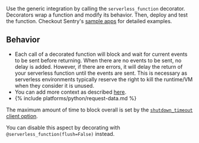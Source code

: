 Use the generic integration by calling the `serverless_function` decorator. Decorators wrap a function and modify its behavior. Then, deploy and test the function. Checkout Sentry's [sample apps](https://github.com/getsentry/examples) for detailed examples.


## Behavior

- Each call of a decorated function will block and wait for current events to be sent before returning. When there are no events to be sent, no delay is added. However, if there are errors, it will delay the return of your serverless function until the events are sent. This is necessary as serverless environments typically reserve the right to kill the runtime/VM when they consider it is unused.
- You can add more context as described [here](/platforms/python#setting-context).
- {% include platforms/python/request-data.md %}

The maximum amount of time to block overall is set by the [`shutdown_timeout` client option](/error-reporting/configuration?platform=python#shutdown-timeout).

You can disable this aspect by decorating with `@serverless_function(flush=False)` instead.
